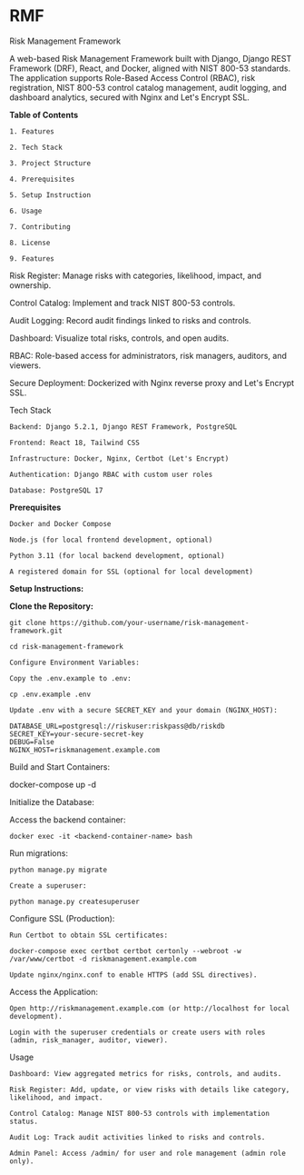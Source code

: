 # RMF
Risk Management Framework

A web-based Risk Management Framework built with Django, Django REST Framework (DRF), React, and Docker, aligned with NIST 800-53 standards. The application supports Role-Based Access Control (RBAC), risk registration, NIST 800-53 control catalog management, audit logging, and dashboard analytics, secured with Nginx and Let's Encrypt SSL.

**Table of Contents**
```
1. Features

2. Tech Stack

3. Project Structure

4. Prerequisites

5. Setup Instruction

6. Usage

7. Contributing

8. License

9. Features
```
Risk Register: Manage risks with categories, likelihood, impact, and ownership.

Control Catalog: Implement and track NIST 800-53 controls.

Audit Logging: Record audit findings linked to risks and controls.

Dashboard: Visualize total risks, controls, and open audits.

RBAC: Role-based access for administrators, risk managers, auditors, and viewers.

Secure Deployment: Dockerized with Nginx reverse proxy and Let's Encrypt SSL.

Tech Stack
```
Backend: Django 5.2.1, Django REST Framework, PostgreSQL

Frontend: React 18, Tailwind CSS

Infrastructure: Docker, Nginx, Certbot (Let's Encrypt)

Authentication: Django RBAC with custom user roles

Database: PostgreSQL 17
```
**Prerequisites**
```
Docker and Docker Compose

Node.js (for local frontend development, optional)

Python 3.11 (for local backend development, optional)

A registered domain for SSL (optional for local development)
```
**Setup Instructions:**

**Clone the Repository:**
```
git clone https://github.com/your-username/risk-management-framework.git

cd risk-management-framework

Configure Environment Variables:

Copy the .env.example to .env:

cp .env.example .env

Update .env with a secure SECRET_KEY and your domain (NGINX_HOST):

DATABASE_URL=postgresql://riskuser:riskpass@db/riskdb
SECRET_KEY=your-secure-secret-key
DEBUG=False
NGINX_HOST=riskmanagement.example.com
```
Build and Start Containers:

docker-compose up -d

Initialize the Database:

Access the backend container:
```
docker exec -it <backend-container-name> bash
```
Run migrations:
```
python manage.py migrate

Create a superuser:

python manage.py createsuperuser
```
Configure SSL (Production):
```
Run Certbot to obtain SSL certificates:

docker-compose exec certbot certbot certonly --webroot -w /var/www/certbot -d riskmanagement.example.com

Update nginx/nginx.conf to enable HTTPS (add SSL directives).
```
Access the Application:
```
Open http://riskmanagement.example.com (or http://localhost for local development).

Login with the superuser credentials or create users with roles (admin, risk_manager, auditor, viewer).
```
Usage
```
Dashboard: View aggregated metrics for risks, controls, and audits.

Risk Register: Add, update, or view risks with details like category, likelihood, and impact.

Control Catalog: Manage NIST 800-53 controls with implementation status.

Audit Log: Track audit activities linked to risks and controls.

Admin Panel: Access /admin/ for user and role management (admin role only).
```
